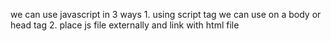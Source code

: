 we can use javascript in 3 ways
    1. using script tag we can use on a body or head tag
    2. place js file externally and link with html file